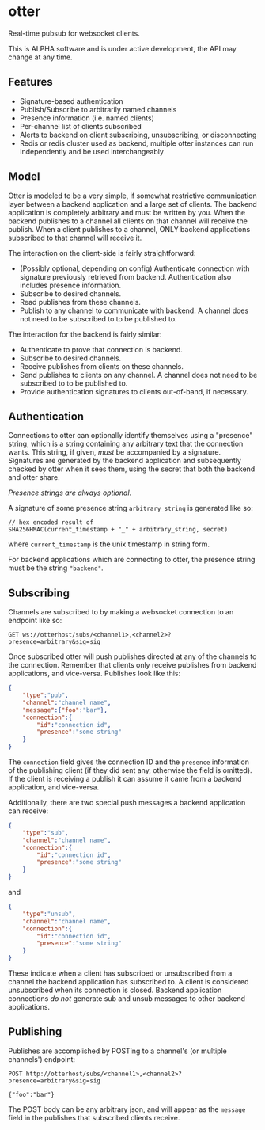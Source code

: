 # otter

Real-time pubsub for websocket clients.

This is ALPHA software and is under active development, the API may change at
any time.

## Features

* Signature-based authentication
* Publish/Subscribe to arbitrarily named channels
* Presence information (i.e. named clients)
* Per-channel list of clients subscribed
* Alerts to backend on client subscribing, unsubscribing, or disconnecting
* Redis or redis cluster used as backend, multiple otter instances can run
  independently and be used interchangeably

## Model

Otter is modeled to be a very simple, if somewhat restrictive communication
layer between a backend application and a large set of clients. The backend
application is completely arbitrary and must be written by you. When the backend
publishes to a channel all clients on that channel will receive the publish.
When a client publishes to a channel, ONLY backend applications subscribed to
that channel will receive it.

The interaction on the client-side is fairly straightforward:

* (Possibly optional, depending on config) Authenticate connection with
  signature previously retrieved from backend. Authentication also includes
  presence information.
* Subscribe to desired channels.
* Read publishes from these channels.
* Publish to any channel to communicate with backend. A channel does not need to
  be subscribed to to be published to.

The interaction for the backend is fairly similar:

* Authenticate to prove that connection is backend.
* Subscribe to desired channels.
* Receive publishes from clients on these channels.
* Send publishes to clients on any channel. A channel does not need to be
  subscribed to to be published to.
* Provide authentication signatures to clients out-of-band, if necessary.

## Authentication

Connections to otter can optionally identify themselves using a "presence"
string, which is a string containing any arbitrary text that the connection
wants. This string, if given, *must* be accompanied by a signature. Signatures
are generated by the backend application and subsequently checked by otter when
it sees them, using the secret that both the backend and otter share.

*Presence strings are always optional*.

A signature of some presence string `arbitrary_string` is generated like so:

```
// hex encoded result of
SHA256HMAC(current_timestamp + "_" + arbitrary_string, secret)
```

where `current_timestamp` is the unix timestamp in string form.

For backend applications which are connecting to otter, the presence string must
be the string `"backend"`.

## Subscribing

Channels are subscribed to by making a websocket connection to an endpoint like
so:

```
GET ws://otterhost/subs/<channel1>,<channel2>?presence=arbitrary&sig=sig
```

Once subscribed otter will push publishes directed at any of the channels to the
connection. Remember that clients only receive publishes from backend
applications, and vice-versa. Publishes look like this:

```json
{
    "type":"pub",
    "channel":"channel name",
    "message":{"foo":"bar"},
    "connection":{
        "id":"connection id",
        "presence":"some string"
    }
}
```

The `connection` field gives the connection ID and the `presence` information of
the publishing client (if they did sent any, otherwise the field is omitted).
If the client is receiving a publish it can assume it came from a backend
application, and vice-versa.

Additionally, there are two special push messages a backend application can
receive:

```json
{
    "type":"sub",
    "channel":"channel name",
    "connection":{
        "id":"connection id",
        "presence":"some string"
    }
}
```

and

```json
{
    "type":"unsub",
    "channel":"channel name",
    "connection":{
        "id":"connection id",
        "presence":"some string"
    }
}
```

These indicate when a client has subscribed or unsubscribed from a channel the
backend application has subscribed to. A client is considered unsubscribed when
its connection is closed. Backend application connections *do not* generate sub
and unsub messages to other backend applications.

## Publishing

Publishes are accomplished by POSTing to a channel's (or multiple channels')
endpoint:

```
POST http://otterhost/subs/<channel1>,<channel2>?presence=arbitrary&sig=sig

{"foo":"bar"}
```

The POST body can be any arbitrary json, and will appear as the `message` field
in the publishes that subscribed clients receive.
